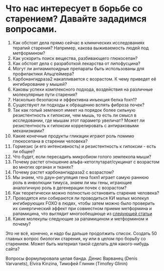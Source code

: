 # Что нас интересует в борьбе со старением? Давайте зададимся вопросами.
1. Как обстоят дела прямо сейчас в клинических исследованиях терапий старения? Например, какова выживаемость людей под метформином? 
2. Как ускорить поиск вещества, разбивающего глюкосепан?
3. Как обстоят дела с разработкой лекарства от липофусцина?
4. Могут ли антиамилоидные препараты быть использованы для профилактики Альцгеймера?
5. Карбонангидраза2 накапливается с возрастом. К чему приведет её ингибирование у мышей?
6. Каковы успехи комплексного подхода, воздействия на различные молекулярные пути старения?
7. Насколько безопасна и эффективна инъекция белка foxn1?
8. Существуют ли подходы к обращению вспять фиброза почек?
9. Так как голый землекоп имеет на порядок более сильную резистентность к гипоксии, чем мышь, то есть ли смысл в исследовании, где мышам этот параметр увеличат? Может ли резистентность к гипоксии коррелировать с антираковыми механизмами?
10. Какие конечные продукты гликации играют роль помимо глюкосепана в старении человека?
11. Гормезис (и его интенсивность) и резистентность к гипоксии - есть ли общее?
12. Что будет, если пересадить микробиом голого землекопа мыши?
13. Почему растет отношение альфа-кетоглутарат/сукцинат с возрастом во многих органах и тканях?
14. Почему растет карбонангидраза2 с возрастом?
15. Мы знаем, что даун-регуляция гена foxn1 играет самую раннюю роль в инволюции тимуса, знаем ли мы гены, играющие аналогичную роль в дегенерации почек с возрастом?
16. Как теоретически можно полностью остановить старение человека?
17. Проводятся или собираются ли проводиться КИ малых молекул ингибирующих FOXO в людях, чтобы затем можно было проверить их синергический эффект при совместном приеме метформина и рапамицина, что выглядит многообещающе из [следующей статьи](http://www.cell.com/cell-metabolism/abstract/S1550-4131(16)30067-5)
18. Какие молекулы следующие за рапамицином и метформином и почему?

Это не всё, конечно, и надо бы дальше продолжить список. Создать 50 главных вопрос биологии старения, ну или в целом про борьбу со старением. Может быть материал такой сделать для какого-нибудь сайта?

Вопросы формулировала целая банда. Денис Варванец (Denis Varvanets), Elvira Kinzina, Тимофей Глинин (Timofey Glinin)
